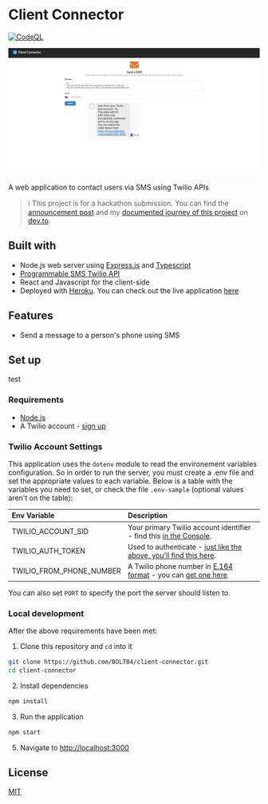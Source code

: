 # Client Connector
[![CodeQL](https://github.com/BOLT04/client-connector/actions/workflows/codeql-analysis.yml/badge.svg)](https://github.com/BOLT04/client-connector/actions/workflows/codeql-analysis.yml)

![submission cover](/.github/submission-cover.PNG)

A web application to contact users via SMS using Twilio APIs

> :information_source: This project is for a hackathon submission. You can find the [announcement post](https://twil.io/dev-hack-april) and my [documented journey of this project](https://dev.to/bolt04/my-first-hackathon-141d) on [dev.to](https://dev.to/).

## Built with
- Node.js web server using [Express.js](https://npm.im/express) and [Typescript](https://www.typescriptlang.org/)
- [Programmable SMS Twilio API](https://www.twilio.com/docs/sms)
- React and Javascript for the client-side
- Deployed with [Heroku](https://www.heroku.com/). You can check out the live application [here](https://client-connector.herokuapp.com/)

## Features
- Send a message to a person's phone using SMS

## Set up
test

### Requirements

- [Node.js](https://nodejs.org/)
- A Twilio account - [sign up](https://www.twilio.com/try-twilio)

### Twilio Account Settings

This application uses the `dotenv` module to read the environement variables configuration. So in order to run the server, you must create a .env file and set the appropriate values to each variable. Below is a table with the variables you need to set, or check the file `.env-sample` (optional values aren't on the table):

| Env Variable | Description                                                                                                                                                  |
| :---------------- | :----------------------------------------------------------------------------------------------------------------------------------------------------------- |
| TWILIO_ACCOUNT_SID  | Your primary Twilio account identifier - find this [in the Console](https://www.twilio.com/console).                                                         |
| TWILIO_AUTH_TOKEN   | Used to authenticate - [just like the above, you'll find this here](https://www.twilio.com/console).                                                         |
| TWILIO_FROM_PHONE_NUMBER | A Twilio phone number in [E.164 format](https://en.wikipedia.org/wiki/E.164) - you can [get one here](https://www.twilio.com/console/phone-numbers/incoming) |

You can also set `PORT` to specify the port the server should listen to.

### Local development

After the above requirements have been met:

1. Clone this repository and `cd` into it

```bash
git clone https://github.com/BOLT04/client-connector.git
cd client-connector
```

2. Install dependencies

```bash
npm install
```

3. Run the application

```bash
npm start
```

5. Navigate to [http://localhost:3000](http://localhost:3000)


## License

[MIT](LICENSE)

